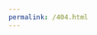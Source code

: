 ```yaml
---
permalink: /404.html
---
```


<!-- 腾讯公益404 -->
<script src="//qzonestyle.gtimg.cn/qzone/hybrid/app/404/search_children.js" charset="utf-8" homePageUrl="/" homePageName="Back to home">
</script>

